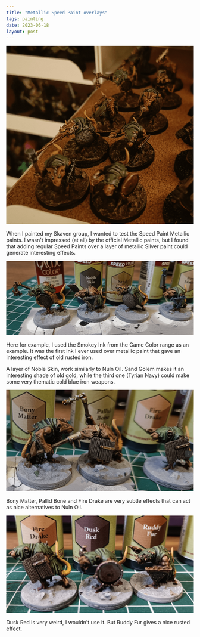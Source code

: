 ```yaml
---
title: "Metallic Speed Paint overlays"
tags: painting
date: 2023-06-18
layout: post
---
```


![image-20240102222614901](./image-20240102222614901.png)

When I painted my Skaven group, I wanted to test the Speed Paint Metallic paints. I wasn't impressed (at all) by the official Metallic paints, but I found that adding regular Speed Paints over a layer of metallic Silver paint could generate interesting effects.

![image-20240102222811964](./image-20240102222811964.png)

Here for example, I used the Smokey Ink from the Game Color range as an example. It was the first ink I ever used over metallic paint that gave an interesting effect of old rusted iron.

A layer of Noble Skin, work similarly to Nuln Oil. Sand Golem makes it an interesting shade of old gold, while the third one (Tyrian Navy) could make some very thematic cold blue iron weapons.

![image-20240102223039291](./image-20240102223039291.png)

Bony Matter, Pallid Bone and Fire Drake are very subtle effects that can act as nice alternatives to Nuln Oil.

![image-20240102223123127](./image-20240102223123127.png)

Dusk Red is very weird, I wouldn't use it. But Ruddy Fur gives a nice rusted effect.



